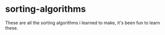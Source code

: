 # sorting-algorithms

These are all the sorting algorithms i learned to make, it's been fun to learn these.
